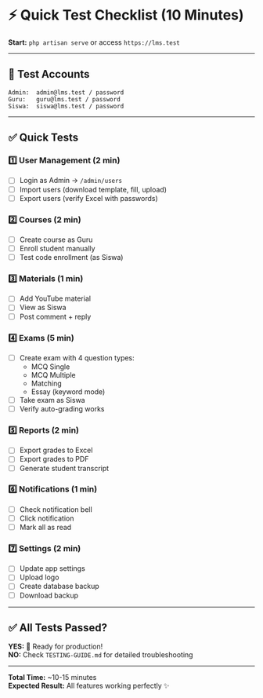 # ⚡ Quick Test Checklist (10 Minutes)

**Start:** `php artisan serve` or access `https://lms.test`

---

## 🔑 Test Accounts
```
Admin:  admin@lms.test / password
Guru:   guru@lms.test / password  
Siswa:  siswa@lms.test / password
```

---

## ✅ Quick Tests

### 1️⃣ **User Management** (2 min)
- [ ] Login as Admin → `/admin/users`
- [ ] Import users (download template, fill, upload)
- [ ] Export users (verify Excel with passwords)

### 2️⃣ **Courses** (2 min)
- [ ] Create course as Guru
- [ ] Enroll student manually
- [ ] Test code enrollment (as Siswa)

### 3️⃣ **Materials** (1 min)
- [ ] Add YouTube material
- [ ] View as Siswa
- [ ] Post comment + reply

### 4️⃣ **Exams** (5 min)
- [ ] Create exam with 4 question types:
  - MCQ Single
  - MCQ Multiple
  - Matching
  - Essay (keyword mode)
- [ ] Take exam as Siswa
- [ ] Verify auto-grading works

### 5️⃣ **Reports** (2 min)
- [ ] Export grades to Excel
- [ ] Export grades to PDF
- [ ] Generate student transcript

### 6️⃣ **Notifications** (1 min)
- [ ] Check notification bell
- [ ] Click notification
- [ ] Mark all as read

### 7️⃣ **Settings** (2 min)
- [ ] Update app settings
- [ ] Upload logo
- [ ] Create database backup
- [ ] Download backup

---

## ✅ All Tests Passed?

**YES:** 🎉 Ready for production!  
**NO:** Check `TESTING-GUIDE.md` for detailed troubleshooting

---

**Total Time:** ~10-15 minutes  
**Expected Result:** All features working perfectly ✨

